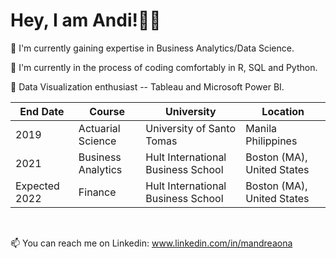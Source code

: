 # Hey, I am Andi!👋🏼

<p> 👀 I'm currently gaining expertise in Business Analytics/Data Science.
<p> 🌱 I'm currently in the process of coding comfortably in R, SQL and Python. 
<p> 💞 Data Visualization enthusiast -- Tableau and Microsoft Power BI.
    
    
| End Date      | Course                      | University                          |  Location                     |
| ------------- |-----------------------------| ------------------------------------| ------------------------------|
| 2019          | Actuarial Science           | University of Santo Tomas           |   Manila Philippines          |
| 2021          | Business Analytics          | Hult International Business School  |   Boston (MA), United States  |
| Expected 2022 | Finance                     | Hult International Business School  |   Boston (MA), United States  |

<br>

  
  📫 You can reach me on Linkedin: www.linkedin.com/in/mandreaona
